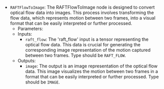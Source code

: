 - `RAFTFlowToImage`: The RAFTFlowToImage node is designed to convert optical flow data into images. This process involves transforming the flow data, which represents motion between two frames, into a visual format that can be easily interpreted or further processed.
    - Parameters:
    - Inputs:
        - `raft_flow`: The 'raft_flow' input is a tensor representing the optical flow data. This data is crucial for generating the corresponding image representation of the motion captured between two frames. Type should be `RAFT_FLOW`.
    - Outputs:
        - `image`: The output is an image representation of the optical flow data. This image visualizes the motion between two frames in a format that can be easily interpreted or further processed. Type should be `IMAGE`.
